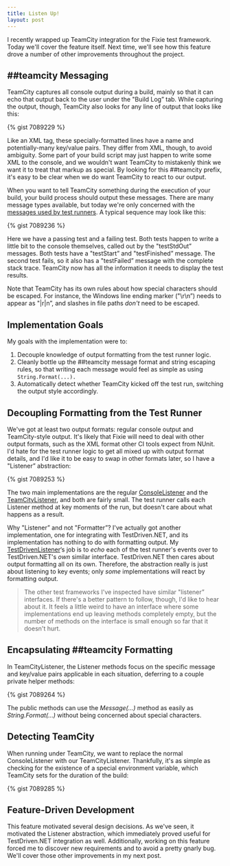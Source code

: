 ```yaml
---
title: Listen Up!
layout: post
---
```

I recently wrapped up TeamCity integration for the Fixie test framework. Today we'll cover the feature itself. Next time, we'll see how this feature drove a number of other improvements throughout the project.

## ##teamcity Messaging

TeamCity captures all console output during a build, mainly so that it can echo that output back to the user under the "Build Log&#8221; tab. While capturing the output, though, TeamCity also looks for any line of output that looks like this:

{% gist 7089229 %}

Like an XML tag, these specially-formatted lines have a name and potentially-many key/value pairs. They differ from XML, though, to avoid ambiguity. Some part of your build script may just happen to write some XML to the console, and we wouldn't want TeamCity to mistakenly think we want it to treat that markup as special. By looking for this ##teamcity prefix, it's easy to be clear when we do want TeamCity to react to our output.

When you want to tell TeamCity something during the execution of your build, your build process should output these messages. There are many message types available, but today we're only concerned with the [messages used by test runners](http://confluence.jetbrains.com/display/TCD8/Build+Script+Interaction+with+TeamCity#BuildScriptInteractionwithTeamCity-ReportingTests). A typical sequence may look like this:

{% gist 7089236 %}

Here we have a passing test and a failing test. Both tests happen to write a little bit to the console themselves, called out by the "testStdOut&#8221; messages. Both tests have a "testStart&#8221; and "testFinished&#8221; message. The second test fails, so it also has a "testFailed&#8221; message with the complete stack trace. TeamCity now has all the information it needs to display the test results.

Note that TeamCity has its own rules about how special characters should be escaped. For instance, the Windows line ending marker ("\r\n&#8221;) needs to appear as "\|r\|n&#8221;, and slashes in file paths _don't_ need to be escaped.

## Implementation Goals

My goals with the implementation were to:

  1. Decouple knowledge of output formatting from the test runner logic.
  2. Cleanly bottle up the ##teamcity message format and string escaping rules, so that writing each message would feel as simple as using `String.Format(...).`
  3. Automatically detect whether TeamCity kicked off the test run, switching the output style accordingly.

## Decoupling Formatting from the Test Runner

We've got at least two output formats: regular console output and TeamCity-style output. It's likely that Fixie will need to deal with other output formats, such as the XML format other CI tools expect from NUnit. I'd hate for the test runner logic to get all mixed up with output format details, and I'd like it to be easy to swap in other formats later, so I have a "Listener&#8221; abstraction:

{% gist 7089253 %}

The two main implementations are the regular [ConsoleListener](https://github.com/fixie/fixie/blob/bbf7966fee939f1c6433695a7678e62d91419c1f/src/Fixie/Listeners/ConsoleListener.cs) and the [TeamCityListener](https://github.com/fixie/fixie/blob/bbf7966fee939f1c6433695a7678e62d91419c1f/src/Fixie/Listeners/TeamCityListener.cs), and both are fairly small. The test runner calls each Listener method at key moments of the run, but doesn't care about what happens as a result.

Why "Listener&#8221; and not "Formatter&#8221;? I've actually got another implementation, one for integrating with TestDriven.NET, and its implementation has nothing to do with formatting output. My [TestDrivenListener](https://github.com/fixie/fixie/blob/bbf7966fee939f1c6433695a7678e62d91419c1f/src/Fixie.TestDriven/TestDrivenListener.cs)&#8216;s job is to _echo_ each of the test runner's events over to TestDriven.NET's _own_ similar interface. TestDriven.NET then cares about output formatting all on its own. Therefore, the abstraction really is just about listening to key events; only _some_ implementations will react by formatting output.

> The other test frameworks I've inspected have similar "listener&#8221; interfaces. If there's a better pattern to follow, though, I'd like to hear about it. It feels a little weird to have an interface where some implementations end up leaving methods completely empty, but the number of methods on the interface is small enough so far that it doesn't hurt.

## Encapsulating ##teamcity Formatting

In TeamCityListener, the Listener methods focus on the specific message and key/value pairs applicable in each situation, deferring to a couple private helper methods:

{% gist 7089264 %}

The public methods can use the _Message(&#8230;)_ method as easily as _String.Format(&#8230;)_ without being concerned about special characters.

## Detecting TeamCity

When running under TeamCity, we want to replace the normal ConsoleListener with our TeamCityListener. Thankfully, it's as simple as checking for the existence of a special environment variable, which TeamCity sets for the duration of the build:

{% gist 7089285 %}

## Feature-Driven Development

This feature motivated several design decisions. As we've seen, it motivated the Listener abstraction, which immediately proved useful for TestDriven.NET integration as well. Additionally, working on this feature forced me to discover new requirements and to avoid a pretty gnarly bug. We'll cover those other improvements in my next post.